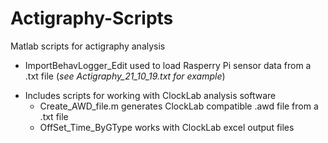 # Actigraphy-Scripts
Matlab scripts for actigraphy analysis
* ImportBehavLogger_Edit used to load Rasperry Pi sensor data from a .txt file (*see Actigraphy_21_10_19.txt for example*)

- Includes scripts for working with ClockLab analysis software
  - Create_AWD_file.m generates ClockLab compatible .awd file from a .txt file
  - OffSet_Time_ByGType works with ClockLab excel output files
